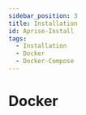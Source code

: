 ```yaml
---
sidebar_position: 3
title: Installation
id: Aprise-Install
tags:
  - Installation
  - Docker
  - Docker-Compose
---
```


# Docker
